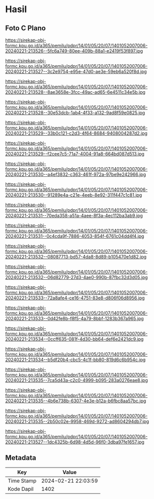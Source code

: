 # Hasil

## Foto C Plano

https://sirekap-obj-formc.kpu.go.id/a365/pemilu/pdpr/14/01/05/20/07/1401052007006-20240221-213526--5fc6a749-80ee-409b-88a1-e2419f53f897.jpg

https://sirekap-obj-formc.kpu.go.id/a365/pemilu/pdpr/14/01/05/20/07/1401052007006-20240221-213527--3c2e9754-e95e-47d0-ae3e-59eb6a520f8d.jpg

https://sirekap-obj-formc.kpu.go.id/a365/pemilu/pdpr/14/01/05/20/07/1401052007006-20240221-213528--8ae3658e-3fcc-49ac-ad65-6e4511c34e5b.jpg

https://sirekap-obj-formc.kpu.go.id/a365/pemilu/pdpr/14/01/05/20/07/1401052007006-20240221-213528--30e53dcb-1ab4-4f33-a132-9ad8f59e0825.jpg

https://sirekap-obj-formc.kpu.go.id/a365/pemilu/pdpr/14/01/05/20/07/1401052007006-20240221-213529--33b0c121-c2d3-4f64-8684-9408004287d2.jpg

https://sirekap-obj-formc.kpu.go.id/a365/pemilu/pdpr/14/01/05/20/07/1401052007006-20240221-213529--f2cee7c5-71a7-4004-91a8-664bd087d513.jpg

https://sirekap-obj-formc.kpu.go.id/a365/pemilu/pdpr/14/01/05/20/07/1401052007006-20240221-213530--a4ef3832-c363-461f-972a-97be9e242966.jpg

https://sirekap-obj-formc.kpu.go.id/a365/pemilu/pdpr/14/01/05/20/07/1401052007006-20240221-213530--91289e4a-c21e-4eeb-8e92-311f447c1c81.jpg

https://sirekap-obj-formc.kpu.go.id/a365/pemilu/pdpr/14/01/05/20/07/1401052007006-20240221-213531--70eda358-a51a-4aee-8f3a-4ec112ba3ab9.jpg

https://sirekap-obj-formc.kpu.go.id/a365/pemilu/pdpr/14/01/05/20/07/1401052007006-20240221-213531--0c4cda9f-7886-4053-854f-6761c04dd4f4.jpg

https://sirekap-obj-formc.kpu.go.id/a365/pemilu/pdpr/14/01/05/20/07/1401052007006-20240221-213532--08087713-bd57-4da8-8d89-b105470e1d82.jpg

https://sirekap-obj-formc.kpu.go.id/a365/pemilu/pdpr/14/01/05/20/07/1401052007006-20240221-213532--06d82779-27d3-4ae0-990b-87fbc32d3d05.jpg

https://sirekap-obj-formc.kpu.go.id/a365/pemilu/pdpr/14/01/05/20/07/1401052007006-20240221-213533--72a8afe4-ce16-4751-83e8-d806f06d8956.jpg

https://sirekap-obj-formc.kpu.go.id/a365/pemilu/pdpr/14/01/05/20/07/1401052007006-20240221-213533--0d42fe8b-f8f5-4a79-8bbf-1283b367a965.jpg

https://sirekap-obj-formc.kpu.go.id/a365/pemilu/pdpr/14/01/05/20/07/1401052007006-20240221-213534--0ccff635-081f-4d30-bb64-def6e2421dc9.jpg

https://sirekap-obj-formc.kpu.go.id/a365/pemilu/pdpr/14/01/05/20/07/1401052007006-20240221-213534--b5df20b4-cbc5-4c1f-bb80-819d6c6b954c.jpg

https://sirekap-obj-formc.kpu.go.id/a365/pemilu/pdpr/14/01/05/20/07/1401052007006-20240221-213535--7ca5d43a-c2c0-4999-b095-283a0276eae8.jpg

https://sirekap-obj-formc.kpu.go.id/a365/pemilu/pdpr/14/01/05/20/07/1401052007006-20240221-213535--4b6e738b-6307-4e3e-b12a-b6fbc8aa57bc.jpg

https://sirekap-obj-formc.kpu.go.id/a365/pemilu/pdpr/14/01/05/20/07/1401052007006-20240221-213535--2b50c02e-9958-469d-9272-ad8604294db7.jpg

https://sirekap-obj-formc.kpu.go.id/a365/pemilu/pdpr/14/01/05/20/07/1401052007006-20240221-213527--1dc4325b-6d98-4d5d-96f0-3dba97fe1657.jpg


## Metadata

| Key        | Value               |
| ---------- | ------------------- |
| Time Stamp | 2024-02-21 22:03:59 |
| Kode Dapil | 1402                |



